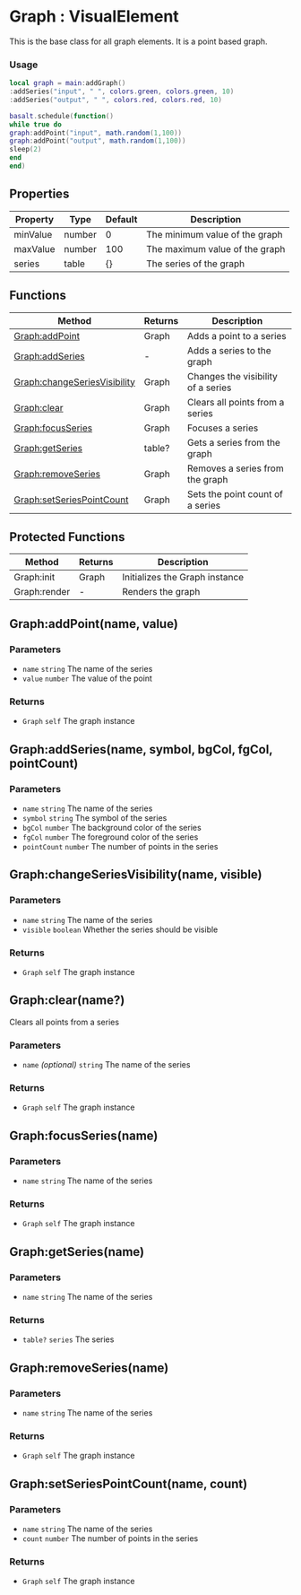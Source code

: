 # Graph : VisualElement
This is the base class for all graph elements. It is a point based graph.

### Usage
 ```lua
local graph = main:addGraph()
:addSeries("input", " ", colors.green, colors.green, 10)
:addSeries("output", " ", colors.red, colors.red, 10)

basalt.schedule(function()
while true do
graph:addPoint("input", math.random(1,100))
graph:addPoint("output", math.random(1,100))
sleep(2)
end
end)
```


## Properties

|Property|Type|Default|Description|
|---|---|---|---|
|minValue|number|0|The minimum value of the graph
|maxValue|number|100|The maximum value of the graph
|series|table|{}|The series of the graph

## Functions

|Method|Returns|Description|
|---|---|---|
|[Graph:addPoint](#graph-addpoint)|Graph|Adds a point to a series
|[Graph:addSeries](#graph-addseries)|-|Adds a series to the graph
|[Graph:changeSeriesVisibility](#graph-changeseriesvisibility)|Graph|Changes the visibility of a series
|[Graph:clear](#graph-clear)|Graph|Clears all points from a series
|[Graph:focusSeries](#graph-focusseries)|Graph|Focuses a series
|[Graph:getSeries](#graph-getseries)|table?|Gets a series from the graph
|[Graph:removeSeries](#graph-removeseries)|Graph|Removes a series from the graph
|[Graph:setSeriesPointCount](#graph-setseriespointcount)|Graph|Sets the point count of a series


## Protected Functions

|Method|Returns|Description|
|---|---|---|
|Graph:init|Graph|Initializes the Graph instance
|Graph:render|-|Renders the graph

## Graph:addPoint(name, value)

### Parameters
* `name` `string` The name of the series
* `value` `number` The value of the point

### Returns
* `Graph` `self` The graph instance

## Graph:addSeries(name, symbol, bgCol, fgCol, pointCount)

### Parameters
* `name` `string` The name of the series
* `symbol` `string` The symbol of the series
* `bgCol` `number` The background color of the series
* `fgCol` `number` The foreground color of the series
* `pointCount` `number` The number of points in the series

## Graph:changeSeriesVisibility(name, visible)

### Parameters
* `name` `string` The name of the series
* `visible` `boolean` Whether the series should be visible

### Returns
* `Graph` `self` The graph instance

## Graph:clear(name?)
Clears all points from a series

### Parameters
* `name` *(optional)* `string` The name of the series

### Returns
* `Graph` `self` The graph instance

## Graph:focusSeries(name)

### Parameters
* `name` `string` The name of the series

### Returns
* `Graph` `self` The graph instance

## Graph:getSeries(name)

### Parameters
* `name` `string` The name of the series

### Returns
* `table?` `series` The series

## Graph:removeSeries(name)

### Parameters
* `name` `string` The name of the series

### Returns
* `Graph` `self` The graph instance

## Graph:setSeriesPointCount(name, count)

### Parameters
* `name` `string` The name of the series
* `count` `number` The number of points in the series

### Returns
* `Graph` `self` The graph instance


